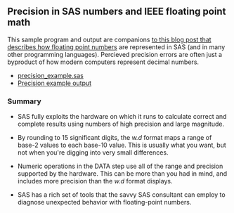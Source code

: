 ## Precision in SAS numbers and IEEE floating point math

This sample program and output are companions [to this blog post that describes
how floating point numbers](https://blogs.sas.com/content/sasdummy/precision-in-sas-numbers/) are represented in SAS (and in many other programming languages). Percieved precision errors are often just a byproduct of how modern computers represent decimal numbers.

* [precision_example.sas](./precision_example.sas)
* [Precision example output](./precision-output.html)

### Summary

* SAS fully exploits the hardware on which it runs to calculate correct and complete results using numbers of high precision and large magnitude.

* By rounding to 15 significant digits, the _w.d_ format maps a range of base-2 values to each base-10 value. This is usually what you want, but not when you're digging into very small differences.

* Numeric operations in the DATA step use all of the range and precision supported by the hardware. This can be more than you had in mind, and includes more precision than the _w.d_ format displays.

* SAS has a rich set of tools that the savvy SAS consultant can employ to diagnose unexpected behavior with floating-point numbers.